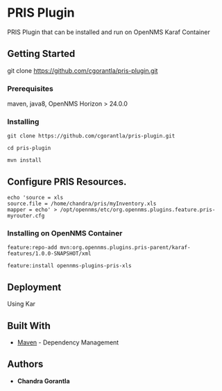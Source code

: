 # PRIS Plugin

PRIS Plugin that can be installed and run on OpenNMS Karaf Container

## Getting Started

git clone https://github.com/cgorantla/pris-plugin.git

### Prerequisites

maven, java8, OpenNMS Horizon > 24.0.0


### Installing


```
git clone https://github.com/cgorantla/pris-plugin.git
```

```
cd pris-plugin
```

```
mvn install
```

## Configure PRIS Resources.


```
echo 'source = xls
source.file = /home/chandra/pris/myInventory.xls
mapper = echo' > /opt/opennms/etc/org.opennms.plugins.feature.pris-myrouter.cfg
```

### Installing on OpenNMS Container


```
feature:repo-add mvn:org.opennms.plugins.pris-parent/karaf-features/1.0.0-SNAPSHOT/xml
```

```
feature:install opennms-plugins-pris-xls
```


## Deployment

Using Kar


## Built With

* [Maven](https://maven.apache.org/) - Dependency Management


## Authors

* **Chandra Gorantla**

